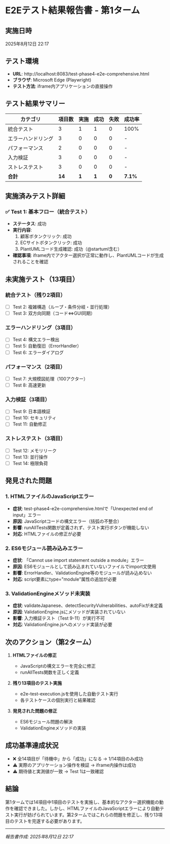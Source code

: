 # E2Eテスト結果報告書 - 第1ターム

## 実施日時
2025年8月12日 22:17

## テスト環境
- **URL**: http://localhost:8083/test-phase4-e2e-comprehensive.html
- **ブラウザ**: Microsoft Edge (Playwright)
- **テスト方法**: iframe内アプリケーションの直接操作

## テスト結果サマリー

| カテゴリ | 項目数 | 実施 | 成功 | 失敗 | 成功率 |
|---------|--------|------|------|------|--------|
| 統合テスト | 3 | 1 | 1 | 0 | 100% |
| エラーハンドリング | 3 | 0 | 0 | 0 | - |
| パフォーマンス | 2 | 0 | 0 | 0 | - |
| 入力検証 | 3 | 0 | 0 | 0 | - |
| ストレステスト | 3 | 0 | 0 | 0 | - |
| **合計** | **14** | **1** | **1** | **0** | **7.1%** |

## 実施済みテスト詳細

### ✅ Test 1: 基本フロー（統合テスト）
- **ステータス**: 成功
- **実行内容**: 
  1. 顧客ボタンクリック: 成功
  2. ECサイトボタンクリック: 成功
  3. PlantUMLコード生成確認: 成功（@startuml含む）
- **確認事項**: iframe内でアクター選択が正常に動作し、PlantUMLコードが生成されることを確認

## 未実施テスト（13項目）

### 統合テスト（残り2項目）
- [ ] Test 2: 複雑構造（ループ・条件分岐・並行処理）
- [ ] Test 3: 双方向同期（コード⇔GUI同期）

### エラーハンドリング（3項目）
- [ ] Test 4: 構文エラー検出
- [ ] Test 5: 自動復旧（ErrorHandler）
- [ ] Test 6: エラーダイアログ

### パフォーマンス（2項目）
- [ ] Test 7: 大規模図処理（100アクター）
- [ ] Test 8: 高速更新

### 入力検証（3項目）
- [ ] Test 9: 日本語検証
- [ ] Test 10: セキュリティ
- [ ] Test 11: 自動修正

### ストレステスト（3項目）
- [ ] Test 12: メモリリーク
- [ ] Test 13: 並行操作
- [ ] Test 14: 極限負荷

## 発見された問題

### 1. HTMLファイルのJavaScriptエラー
- **症状**: test-phase4-e2e-comprehensive.htmlで「Unexpected end of input」エラー
- **原因**: JavaScriptコードの構文エラー（括弧の不整合）
- **影響**: runAllTests関数が定義されず、テスト実行ボタンが機能しない
- **対応**: HTMLファイルの修正が必要

### 2. ES6モジュール読み込みエラー
- **症状**: 「Cannot use import statement outside a module」エラー
- **原因**: ES6モジュールとして読み込まれていないファイルでimport文使用
- **影響**: ErrorHandler、ValidationEngine等のモジュールが読み込めない
- **対応**: script要素にtype="module"属性の追加が必要

### 3. ValidationEngineメソッド未実装
- **症状**: validateJapanese、detectSecurityVulnerabilities、autoFixが未定義
- **原因**: ValidationEngine.jsにメソッドが実装されていない
- **影響**: 入力検証テスト（Test 9-11）が実行不可
- **対応**: ValidationEngine.jsへのメソッド実装が必要

## 次のアクション（第2ターム）

1. **HTMLファイルの修正**
   - JavaScriptの構文エラーを完全に修正
   - runAllTests関数を正しく定義

2. **残り13項目のテスト実施**
   - e2e-test-execution.jsを使用した自動テスト実行
   - 各テストケースの個別実行と結果確認

3. **発見された問題の修正**
   - ES6モジュール問題の解決
   - ValidationEngineメソッドの実装

## 成功基準達成状況

- ❌ 全14項目が「待機中」から「成功」になる → 1/14項目のみ成功
- ⚠️ 実際のアプリケーション操作を検証 → iframe内操作は成功
- ⚠️ 期待値と実測値が一致 → Test 1は一致確認

## 結論

第1タームでは14項目中1項目のテストを実施し、基本的なアクター選択機能の動作を確認できました。しかし、HTMLファイルのJavaScriptエラーにより自動テスト実行が妨げられています。第2タームではこれらの問題を修正し、残り13項目のテストを完遂する必要があります。

---
*報告書作成: 2025年8月12日 22:17*